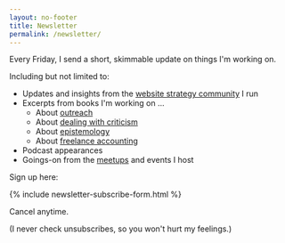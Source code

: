 ```yaml
---
layout: no-footer
title: Newsletter
permalink: /newsletter/
---
```


Every Friday, I send a short, skimmable update on things I'm working on.

Including but not limited to:

- Updates and insights from the [website strategy community](https://web.yourwebsitesucks.fyi/) I run
- Excerpts from books I'm working on ...
  - About [outreach](/long-game-outreach-manifesto)
  - About [dealing with criticism](/someone-will-hate-it)
  - About [epistemology](/we-dont-know-shit)
  - About [freelance accounting](/you-have-to-learn-accounting-sorry)
- Podcast appearances
- Goings-on from the [meetups](/meetups) and events I host

Sign up here:

{% include newsletter-subscribe-form.html %}

Cancel anytime.

(I never check unsubscribes, so you won't hurt my feelings.)
